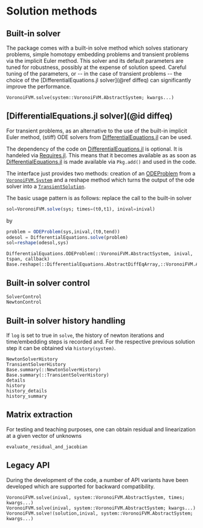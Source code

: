 # Solution methods

## Built-in solver
The package comes with a built-in solve method which solves 
stationary problems, simple homotopy embedding problems and transient problems 
via the implicit Euler method.  This solver and its default parameters are tuned for robustness,
possibly at the expense of solution speed. Careful tuning of the parameters, or -- in the case of transient problems --
the choice of the [DifferentialEquations.jl solver](@ref diffeq) can significantly improve the performance.

```@docs
VoronoiFVM.solve(system::VoronoiFVM.AbstractSystem; kwargs...)
``` 

## [DifferentialEquations.jl solver](@id diffeq)
For transient problems, as an alternative to the use of the built-in implicit Euler method, (stiff) ODE solvers from 
[DifferentialEquations.jl](https://github.com/SciML/DifferentialEquations.jl)  can be used.

The dependency of the code on  [DifferentialEquations.jl](https://github.com/SciML/DifferentialEquations.jl) is optional.
It is handeled via [Requires.jl](https://github.com/JuliaPackaging/Requires.jl). This means that it becomes available as
as soon as [DifferentialEquations.jl](https://github.com/SciML/DifferentialEquations.jl) is made available via `Pkg.add()`
and used in the code.

The interface just provides two methods: creation of an [ODEProblem](https://diffeq.sciml.ai/stable/basics/overview/#Defining-Problems) from a [`VoronoiFVM.System`](@ref) and a reshape method
which turns the output of the ode solver into a [`TransientSolution`](@ref).

The basic usage pattern is as follows: replace the call to the built-in solver
```julia
sol=VoronoiFVM.solve(sys; times=(t0,t1), inival=inival)
```
by
```julia
problem = ODEProblem(sys,inival,(t0,tend))
odesol = DifferentialEquations.solve(problem)
sol=reshape(odesol,sys)
```


```@docs
DifferentialEquations.ODEProblem(::VoronoiFVM.AbstractSystem, inival, tspan, callback)
Base.reshape(::DifferentialEquations.AbstractDiffEqArray,::VoronoiFVM.AbstractSystem)
```


## Built-in solver control
```@docs 
SolverControl
NewtonControl
```

## Built-in solver history handling
If `log` is set to true in `solve`, the history of newton iterations and  time/embedding
steps is recorded and. For the respective previous solution step it can be obtained via
`history(system)`.

```@docs
NewtonSolverHistory
TransientSolverHistory
Base.summary(::NewtonSolverHistory)
Base.summary(::TransientSolverHistory)
details
history
history_details
history_summary
```

## Matrix extraction
For testing and teaching purposes, one can obtain residual and linearization at a given vector of unknowns

```@docs
evaluate_residual_and_jacobian
```

## Legacy API
During the development of the code, a number of API variants have been developed which are supported for backward compatibility.

```@docs
VoronoiFVM.solve(inival, system::VoronoiFVM.AbstractSystem, times; kwargs...)
VoronoiFVM.solve(inival, system::VoronoiFVM.AbstractSystem; kwargs...)
VoronoiFVM.solve!(solution,inival, system::VoronoiFVM.AbstractSystem; kwargs...)
``` 
